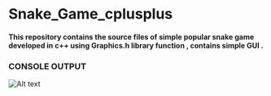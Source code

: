 # Snake_Game_cplusplus
#### This repository contains the source files of simple popular snake game developed in c++ using Graphics.h library function , contains simple GUI .


### CONSOLE OUTPUT 

<img src="C:\Users\offic\OneDrive\Pictures\Screenshots\ABCDE.png" alt="Alt text" title="Optional title">

